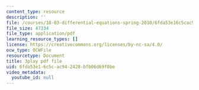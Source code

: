 ```yaml
---
content_type: resource
description: ''
file: /courses/18-03-differential-equations-spring-2010/6fda53e16c5cac942428bfb06d69f0be_zreI4HllD80.pdf
file_size: 47334
file_type: application/pdf
learning_resource_types: []
license: https://creativecommons.org/licenses/by-nc-sa/4.0/
ocw_type: OCWFile
resourcetype: Document
title: 3play pdf file
uid: 6fda53e1-6c5c-ac94-2428-bfb06d69f0be
video_metadata:
  youtube_id: null
---
```

